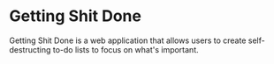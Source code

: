 # Getting Shit Done

Getting Shit Done is a web application that allows users to create self-destructing to-do lists to focus on what's important.
